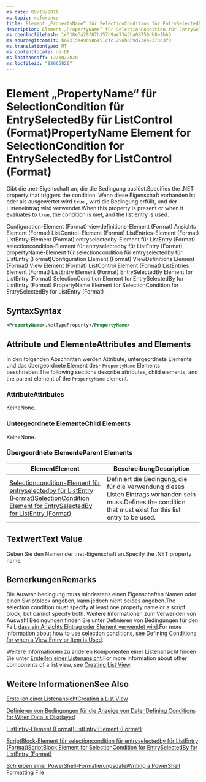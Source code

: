 ```yaml
---
ms.date: 09/13/2016
ms.topic: reference
title: Element „PropertyName“ für SelectionCondition für EntrySelectedBy für ListControl (Format)
description: Element „PropertyName“ für SelectionCondition für EntrySelectedBy für ListControl (Format)
ms.openlocfilehash: 1e318e3a29f07b157b9ae7343ba08759db8efbb5
ms.sourcegitcommit: ba7315a496986451cfc1296b659d73ea2373d3f0
ms.translationtype: MT
ms.contentlocale: de-DE
ms.lasthandoff: 12/10/2020
ms.locfileid: "92665820"
---
```

# <a name="propertyname-element-for-selectioncondition-for-entryselectedby-for-listcontrol-format"></a><span data-ttu-id="8bc6f-103">Element „PropertyName“ für SelectionCondition für EntrySelectedBy für ListControl (Format)</span><span class="sxs-lookup"><span data-stu-id="8bc6f-103">PropertyName Element for SelectionCondition for EntrySelectedBy for ListControl (Format)</span></span>

<span data-ttu-id="8bc6f-104">Gibt die .net-Eigenschaft an, die die Bedingung auslöst.</span><span class="sxs-lookup"><span data-stu-id="8bc6f-104">Specifies the .NET property that triggers the condition.</span></span> <span data-ttu-id="8bc6f-105">Wenn diese Eigenschaft vorhanden ist oder als ausgewertet wird `true` , wird die Bedingung erfüllt, und der Listeneintrag wird verwendet.</span><span class="sxs-lookup"><span data-stu-id="8bc6f-105">When this property is present or when it evaluates to `true`, the condition is met, and the list entry is used.</span></span>

<span data-ttu-id="8bc6f-106">Configuration-Element (Format) viewdefinitions-Element (Format) Ansichts Element (Format) ListControl-Element (Format) ListEntries-Element (Format) ListEntry-Element (Format) entryselectedby-Element für ListEntry (Format) selectioncondition-Element für entryselectedby für ListEntry (Format) propertyName-Element für selectioncondition für entryselectedby für ListEntry (Format)</span><span class="sxs-lookup"><span data-stu-id="8bc6f-106">Configuration Element (Format) ViewDefinitions Element (Format) View Element (Format) ListControl Element (Format) ListEntries Element (Format) ListEntry Element (Format) EntrySelectedBy Element for ListEntry (Format) SelectionCondition Element for EntrySelectedBy for ListEntry (Format) PropertyName Element for SelectionCondition for EntrySelectedBy for ListEntry (Format)</span></span>

## <a name="syntax"></a><span data-ttu-id="8bc6f-107">Syntax</span><span class="sxs-lookup"><span data-stu-id="8bc6f-107">Syntax</span></span>

```xml
<PropertyName>.NetTypeProperty</PropertyName>
```

## <a name="attributes-and-elements"></a><span data-ttu-id="8bc6f-108">Attribute und Elemente</span><span class="sxs-lookup"><span data-stu-id="8bc6f-108">Attributes and Elements</span></span>

<span data-ttu-id="8bc6f-109">In den folgenden Abschnitten werden Attribute, untergeordnete Elemente und das übergeordnete Element des- `PropertyName` Elements beschrieben.</span><span class="sxs-lookup"><span data-stu-id="8bc6f-109">The following sections describe attributes, child elements, and the parent element of the `PropertyName` element.</span></span>

### <a name="attributes"></a><span data-ttu-id="8bc6f-110">Attribute</span><span class="sxs-lookup"><span data-stu-id="8bc6f-110">Attributes</span></span>

<span data-ttu-id="8bc6f-111">Keine</span><span class="sxs-lookup"><span data-stu-id="8bc6f-111">None.</span></span>

### <a name="child-elements"></a><span data-ttu-id="8bc6f-112">Untergeordnete Elemente</span><span class="sxs-lookup"><span data-stu-id="8bc6f-112">Child Elements</span></span>

<span data-ttu-id="8bc6f-113">Keine</span><span class="sxs-lookup"><span data-stu-id="8bc6f-113">None.</span></span>

### <a name="parent-elements"></a><span data-ttu-id="8bc6f-114">Übergeordnete Elemente</span><span class="sxs-lookup"><span data-stu-id="8bc6f-114">Parent Elements</span></span>

|<span data-ttu-id="8bc6f-115">Element</span><span class="sxs-lookup"><span data-stu-id="8bc6f-115">Element</span></span>|<span data-ttu-id="8bc6f-116">Beschreibung</span><span class="sxs-lookup"><span data-stu-id="8bc6f-116">Description</span></span>|
|-------------|-----------------|
|[<span data-ttu-id="8bc6f-117">Selectioncondition-Element für entryselectedby für ListEntry (Format)</span><span class="sxs-lookup"><span data-stu-id="8bc6f-117">SelectionCondition Element for EntrySelectedBy for ListEntry (Format)</span></span>](./selectioncondition-element-for-entryselectedby-for-listcontrol-format.md)|<span data-ttu-id="8bc6f-118">Definiert die Bedingung, die für die Verwendung dieses Listen Eintrags vorhanden sein muss.</span><span class="sxs-lookup"><span data-stu-id="8bc6f-118">Defines the condition that must exist for this list entry to be used.</span></span>|

## <a name="text-value"></a><span data-ttu-id="8bc6f-119">Textwert</span><span class="sxs-lookup"><span data-stu-id="8bc6f-119">Text Value</span></span>

<span data-ttu-id="8bc6f-120">Geben Sie den Namen der .net-Eigenschaft an.</span><span class="sxs-lookup"><span data-stu-id="8bc6f-120">Specify the .NET property name.</span></span>

## <a name="remarks"></a><span data-ttu-id="8bc6f-121">Bemerkungen</span><span class="sxs-lookup"><span data-stu-id="8bc6f-121">Remarks</span></span>

<span data-ttu-id="8bc6f-122">Die Auswahlbedingung muss mindestens einen Eigenschaften Namen oder einen Skriptblock angeben, kann jedoch nicht beides angeben.</span><span class="sxs-lookup"><span data-stu-id="8bc6f-122">The selection condition must specify at least one property name or a script block, but cannot specify both.</span></span> <span data-ttu-id="8bc6f-123">Weitere Informationen zum Verwenden von Auswahl Bedingungen finden Sie unter Definieren von Bedingungen für den Fall, [dass ein Ansichts Eintrag oder Element verwendet wird](./defining-conditions-for-displaying-data.md).</span><span class="sxs-lookup"><span data-stu-id="8bc6f-123">For more information about how to use selection conditions, see [Defining Conditions for when a View Entry or Item is Used](./defining-conditions-for-displaying-data.md).</span></span>

<span data-ttu-id="8bc6f-124">Weitere Informationen zu anderen Komponenten einer Listenansicht finden Sie unter [Erstellen einer Listenansicht](./creating-a-list-view.md).</span><span class="sxs-lookup"><span data-stu-id="8bc6f-124">For more information about other components of a list view, see [Creating List View](./creating-a-list-view.md).</span></span>

## <a name="see-also"></a><span data-ttu-id="8bc6f-125">Weitere Informationen</span><span class="sxs-lookup"><span data-stu-id="8bc6f-125">See Also</span></span>

[<span data-ttu-id="8bc6f-126">Erstellen einer Listenansicht</span><span class="sxs-lookup"><span data-stu-id="8bc6f-126">Creating a List View</span></span>](./creating-a-list-view.md)

[<span data-ttu-id="8bc6f-127">Definieren von Bedingungen für die Anzeige von Daten</span><span class="sxs-lookup"><span data-stu-id="8bc6f-127">Defining Conditions for When Data is Displayed</span></span>](./defining-conditions-for-displaying-data.md)

[<span data-ttu-id="8bc6f-128">ListEntry-Element (Format)</span><span class="sxs-lookup"><span data-stu-id="8bc6f-128">ListEntry Element (Format)</span></span>](./listentry-element-for-listcontrol-format.md)

[<span data-ttu-id="8bc6f-129">ScriptBlock-Element für selectioncondition für entryselectedby für ListEntry (Format)</span><span class="sxs-lookup"><span data-stu-id="8bc6f-129">ScriptBlock Element for SelectionCondition for EntrySelectedBy for ListEntry (Format)</span></span>](./scriptblock-element-for-selectioncondition-for-entryselectedby-for-listcontrol-format.md)

[<span data-ttu-id="8bc6f-130">Schreiben einer PowerShell-Formatierungsdatei</span><span class="sxs-lookup"><span data-stu-id="8bc6f-130">Writing a PowerShell Formatting File</span></span>](./writing-a-powershell-formatting-file.md)
